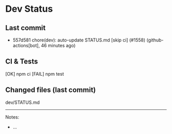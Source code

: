 # Dev Status

## Last commit
- 557d581 chore(dev): auto-update STATUS.md [skip ci] (#1558) (github-actions[bot], 46 minutes ago)
## CI & Tests
[OK] npm ci
[FAIL] npm test

## Changed files (last commit)
dev/STATUS.md

---
Notes:
- ...
